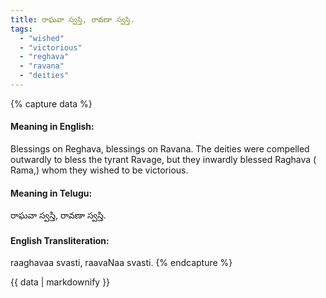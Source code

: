 ```yaml
---
title: రాఘవా స్వస్తి, రావణా స్వస్తి.
tags:
  - "wished"
  - "victorious"
  - "reghava"
  - "ravana"
  - "deities"
---
```


{% capture data %}
#### Meaning in English:
Blessings on Reghava, blessings on Ravana.
The deities were compelled outwardly to bless the tyrant Ravage, but they inwardly blessed Raghava ( Rama,) whom they wished to be victorious.

#### Meaning in Telugu:
రాఘవా స్వస్తి, రావణా స్వస్తి.

#### English Transliteration:
raaghavaa svasti, raavaNaa svasti.
{% endcapture %}

<div class="notice">{{ data | markdownify }}</div>

